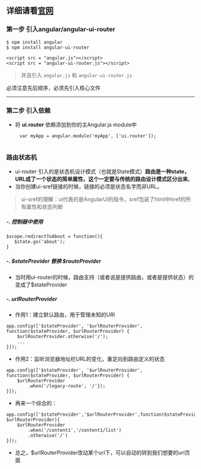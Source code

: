
## 详细请看[官网](https://github.com/angular-ui/ui-router)

### 第一步 引入angular/angular-ui-router
```
$ npm install angular
$ npm install angular-ui-router
```

```
<script src = "angular.js"></script>
<script src = "angular-ui-router.js"></script>

```
>  并且引入 `angular.js` 和 `angular-ui-router.js`
  
必须注意先后顺序，必须先引入核心文件



***

### 第二步 引入依赖
- 将 **ui.router** 依赖添加到你的主Angular.js module中
```
     var myApp = angular.module('myApp', ['ui.router']);
    
```

### 路由状态机


- ui-router 引入的是状态机设计模式（也就是State模式）**路由是一种state，URL成了一个状态的简单属性，这个一定要与传统的路由设计模式区分出来**。
- 当你创建ui-sref链接的时候，链接的必须是状态名字而非URL。

> ui-sref的理解：ui代表的是AngularUI的指令，sref包装了html中href的所有属性和状态判断

#####   -. 控制器中使用

 ```
 $scope.redirectToAbout = function(){
    $state.go('about');
 }
 ```
 
#####   -. $stateProvider 替换 $routeProvider

- 当时用ui-router的时候，路由支持（或者说是提供路由，或者是提供状态）的变成了$stateProvider

#####   -. urlRouterProvider

- 作用1：建立默认路由，用于管理未知的URl

```
app.config(['$stateProvider', '$urlRouterProvider', function($stateProvider, $urlRouterProvider) {
    $urlRouterProvider.otherwise('/');
    ...
}]);
```


- 作用2：监听浏览器地址栏URL的变化，重定向到路由定义的状态
 

```
app.config(['$stateProvider', '$urlRouterProvider', function($stateProvider, $urlRouterProvider) {
    $urlRouterProvider
        .when('/legacy-route', '/'});
}]);

```

- 再来一个综合的：

```
app.config(['$stateProvider','$urlRouterProvider',function($stateProvider, $urlRouterProvider){
    $urlRouterProvider
        .when('/content1','/content1/list')
    	.otherwise('/')
}]);
```
- 总之，$urlRouterProvider改动某个url下，可以自动的转到我们想要的url页面
    